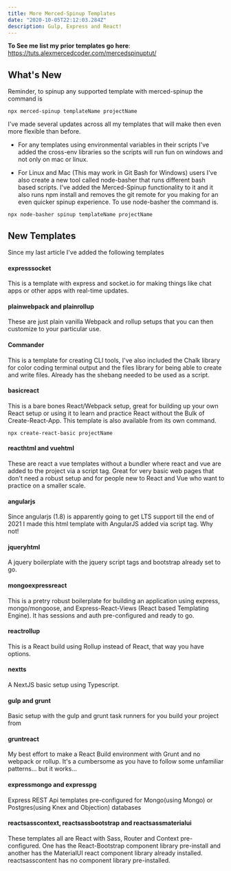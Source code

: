 ```yaml
---
title: More Merced-Spinup Templates
date: "2020-10-05T22:12:03.284Z"
description: Gulp, Express and React!
---
```


**To See me list my prior templates go here**: https://tuts.alexmercedcoder.com/mercedspinuptut/

## What's New

Reminder, to spinup any supported template with merced-spinup the command is

`npx merced-spinup templateName projectName`

I've made several updates across all my templates that will make then even more flexible than before.

- For any templates using environmental variables in their scripts I've added the cross-env libraries so the scripts will run fun on windows and not only on mac or linux.

- For Linux and Mac (This may work in Git Bash for Windows) users I've also create a new tool called node-basher that runs different bash based scripts. I've added the Merced-Spinup functionality to it and it also runs npm install and removes the git remote for you making for an even quicker spinup experience. To use node-basher the command is.

`npx node-basher spinup templateName projectName`

## New Templates

Since my last article I've added the following templates

#### expresssocket

This is a template with express and socket.io for making things like chat apps or other apps with real-time updates.

#### plainwebpack and plainrollup

These are just plain vanilla Webpack and rollup setups that you can then customize to your particular use.

#### Commander

This is a template for creating CLI tools, I've also included the Chalk library for color coding terminal output and the files library for being able to create and write files. Already has the shebang needed to be used as a script.

#### basicreact

This is a bare bones React/Webpack setup, great for building up your own React setup or using it to learn and practice React without the Bulk of Create-React-App. This template is also available from its own command.

`npx create-react-basic projectName`

#### reacthtml and vuehtml

These are react a vue templates without a bundler where react and vue are added to the project via a script tag. Great for very basic web pages that don't need a robust setup and for people new to React and Vue who want to practice on a smaller scale.

#### angularjs

Since angularjs (1.8) is apparently going to get LTS support till the end of 2021 I made this html template with AngularJS added via script tag. Why not!

#### jqueryhtml

A jquery boilerplate with the jquery script tags and bootstrap already set to go.

#### mongoexpressreact

This is a pretry robust boilerplate for building an application using express, mongo/mongoose, and Express-React-Views (React based Templating Engine). It has sessions and auth pre-configured and ready to go.

#### reactrollup

This is a React build using Rollup instead of React, that way you have options.

#### nextts

A NextJS basic setup using Typescript.

#### gulp and grunt

Basic setup with the gulp and grunt task runners for you build your project from

#### gruntreact

My best effort to make a React Build environment with Grunt and no webpack or rollup. It's a cumbersome as you have to follow some unfamiliar patterns... but it works...

#### expressmongo and expresspg

Express REST Api templates pre-configured for Mongo(using Mongo) or Postgres(using Knex and Objection) databases

#### reactsasscontext, reactsassbootstrap and reactsassmaterialui

These templates all are React with Sass, Router and Context pre-configured. One has the React-Bootstrap component library pre-install and another has the MaterialUI react component library already installed. reactsasscontent has no component library pre-installed.
